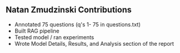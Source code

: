 ## Natan Zmudzinski Contributions
- Annotated 75 questions (q's 1- 75 in questions.txt)
- Built RAG pipeline
- Tested model / ran experiments
- Wrote Model Details, Results, and Analysis section of the report